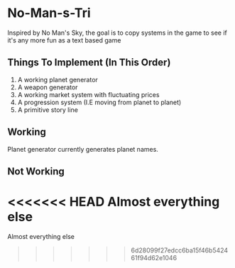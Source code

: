 # No-Man-s-Tri
Inspired by No Man's Sky, the goal is to copy systems in the game to see if it's any more fun as a text based game

## Things To Implement (In This Order)
1. A working planet generator
2. A weapon generator
3. A working market system with fluctuating prices
4. A progression system (I.E moving from planet to planet)
5. A primitive story line

## Working
Planet generator currently generates planet names.
## Not Working
<<<<<<< HEAD
Almost everything else
=======
Almost everything else
>>>>>>> 6d28099f27edcc6ba15f46b542461f94d62e1046
